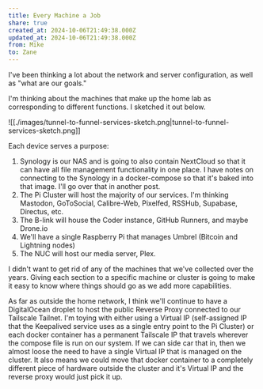 ```yaml
---
title: Every Machine a Job
share: true
created_at: 2024-10-06T21:49:38.000Z
updated_at: 2024-10-06T21:49:38.000Z
from: Mike
to: Zane
---
```


I've been thinking a lot about the network and server configuration, as well as "what are our goals."

I'm thinking about the machines that make up the home lab as corresponding to different functions. I sketched it out below.

![[./images/tunnel-to-funnel-services-sketch.png|tunnel-to-funnel-services-sketch.png]]

Each device serves a purpose:

1. Synology is our NAS and is going to also contain NextCloud so that it can have all file management functionality in one place. I have notes on connecting to the Synology in a docker-compose so that it's baked into that image. I'll go over that in another post.
2. The Pi Cluster will host the majority of our services. I'm thinking Mastodon, GoToSocial, Calibre-Web, Pixelfed, RSSHub, Supabase, Directus, etc.
3. The B-link will house the Coder instance, GitHub Runners, and maybe Drone.io
4. We'll have a single Raspberry Pi that manages Umbrel (Bitcoin and Lightning nodes)
5. The NUC will host our media server, Plex.

I didn't want to get rid of any of the machines that we've collected over the years. Giving each section to a specific machine or cluster is going to make it easy to know where things should go as we add more capabilities.

As far as outside the home network, I think we'll continue to have a DigitalOcean droplet to host the public Reverse Proxy connected to our Tailscale Tailnet. I'm toying with either using a Virtual IP (self-assigned IP that the Keepalived service uses as a single entry point to the Pi Cluster) or each docker container has a permanent Tailscale IP that travels wherever the compose file is run on our system. If we can side car that in, then we almost loose the need to have a single Virtual IP that is managed on the cluster. It also means we could move that docker container to a completely different piece of hardware outside the cluster and it's Virtual IP and the reverse proxy would just pick it up.


